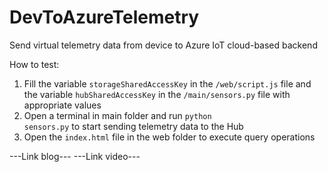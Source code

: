 # DevToAzureTelemetry
Send virtual telemetry data from device to Azure IoT cloud-based backend

How to test:

1) Fill the variable <code>storageSharedAccessKey</code> in the <code>/web/script.js</code> file and the variable <code>hubSharedAccessKey</code> in the <code>/main/sensors.py</code> file with appropriate values
2) Open a terminal in main folder and run <code>python sensors.py</code> to start sending telemetry data to the Hub
3) Open the <code>index.html</code> file in the web folder to execute query operations

---Link blog---
---Link video---
